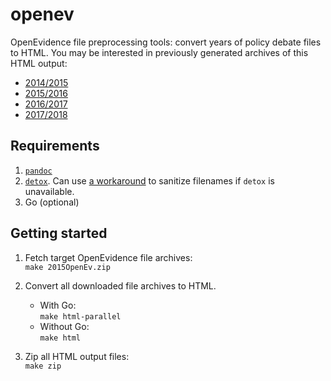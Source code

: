 # openev

OpenEvidence file preprocessing tools: convert years of policy debate files to HTML. You may be interested in previously generated archives of this HTML output:

+ [2014/2015](https://drive.google.com/file/d/1XDI5tTGBkazWg7BsRx82OPfhFwica8m3/view)
+ [2015/2016](https://drive.google.com/file/d/1bfau5bJqNroIaLLldRjgJxkX-oDYOqxf/view)
+ [2016/2017](https://drive.google.com/open?id=1rSqyhrghSrqcad86-yaEwMPjh8QOdBKJ)
+ [2017/2018](TODO )

## Requirements

1. [`pandoc`](https://pandoc.org/installing.html)
2. [`detox`](https://formulae.brew.sh/formula/detox). Can use [a workaround](https://serverfault.com/questions/348482/how-to-remove-invalid-characters-from-filenames#comment906110_348485) to sanitize filenames if `detox` is unavailable.
2. Go (optional)

## Getting started

1. Fetch target OpenEvidence file archives:<br/>```make 2015OpenEv.zip```

2. Convert all downloaded file archives to HTML.
    + With Go:<br/>```make html-parallel```
    + Without Go:<br/>```make html```

3. Zip all HTML output files:<br/>```make zip```

